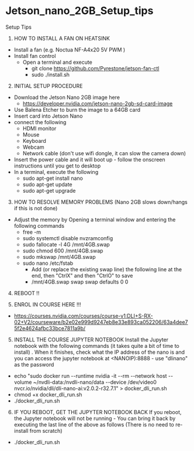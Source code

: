 # Jetson_nano_2GB_Setup_tips
Setup Tips 



1) HOW TO INSTALL A FAN ON HEATSINK
  - Install a fan (e.g. Noctua NF-A4x20 5V PWM )
  - Install fan control
    - Open a terminal and execute
      - git clone  https://github.com/Pyrestone/jetson-fan-ctl    
      - sudo ./install.sh 



2) INITIAL SETUP PROCEDURE  
  - Download the Jetson Nano 2GB image here
    - https://developer.nvidia.com/jetson-nano-2gb-sd-card-image
  - Use Balena Etcher to burn the image to a 64GB card
  - Insert card into Jetson Nano
  - connect the following
    - HDMI monitor
    - Mouse
    - Keyboard
    - Webcam
    - Network cable (don't use wifi dongle, it can slow the camera down)
  - Insert the power cable and it will boot up - follow the onscreen instructions until you get to desktop
  - In a terminal, execute the following 
    - sudo apt-get install nano
    - sudo apt-get update
    - sudo apt-get upgrade



3) HOW TO RESOLVE MEMORY PROBLEMS (Nano 2GB slows down/hangs if this is not done) 
  - Adjust the memory by Opening a terminal window and entering the following commands
    - free -m
    - sudo systemctl disable nvzramconfig
    - sudo fallocate -l 4G /mnt/4GB.swap
    - sudo chmod 600 /mnt/4GB.swap
    - sudo mkswap /mnt/4GB.swap
    - sudo nano /etc/fstab 
      - Add (or replace the existing swap line) the following line at the end, then "CtrlX" and then "CtrlO" to save
      - /mnt/4GB.swap swap swap defaults 0 0



4) REBOOT !!



5) ENROL IN COURSE HERE !!!
- https://courses.nvidia.com/courses/course-v1:DLI+S-RX-02+V2/courseware/b2e02e999d9247eb8e33e893ca052206/63a4dee75f2e4624afbc33bce7811a9b/



5) INSTALL THE COURSE JUPYTER NOTEBOOK
Install the Jupyter notebook with the following commands (it takes quite a bit of time to install) . When it finishes, check what the IP address of the nano is and you can access the jupyter notebook at <NANOIP):8888 - use "dlinano" as the password 
- echo "sudo docker run --runtime nvidia -it --rm --network host --volume ~/nvdli-data:/nvdli-nano/data --device /dev/video0  nvcr.io/nvidia/dli/dli-nano-ai:v2.0.2-r32.7.1" > docker_dli_run.sh
- chmod +x docker_dli_run.sh
- ./docker_dli_run.sh    
 
 
 
6) IF YOU REBOOT, GET THE JUPYTER NOTEBOOK BACK
If you reboot, the Jupyter notebook will not be running - You can bring it back by executing the last line of the above as follows (There is no need to re-install from scratch)
- ./docker_dli_run.sh
